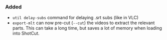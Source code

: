<!--
A new scriv changelog fragment.

Uncomment the section that is right (remove the HTML comment wrapper).
-->

<!--
### Removed

- A bullet item for the Removed category.

-->
### Added

- `util delay-subs` command for delaying .srt subs (like in VLC) 
- `export-mlt` can now pre-cut (`--cut`) the videos to extract the relevant parts.
  This can take a long time, but saves a lot of memory when loading into ShotCut.

<!--
### Changed

- A bullet item for the Changed category.

-->
<!--
### Deprecated

- A bullet item for the Deprecated category.

-->
<!--
### Fixed

- A bullet item for the Fixed category.

-->
<!--
### Security

- A bullet item for the Security category.

-->
